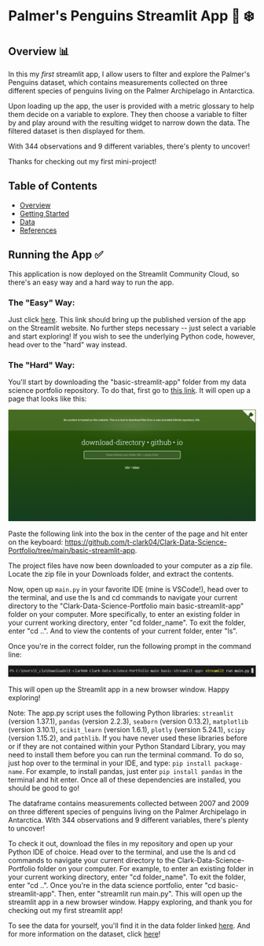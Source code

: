 # Palmer's Penguins Streamlit App 🐧 ❄️ 

## Overview 📊
In this my *first* streamlit app, I allow users to filter and explore the Palmer's Penguins dataset, which contains measurements collected on three different species of penguins living on the Palmer Archipelago in Antarctica. 

Upon loading up the app, the user is provided with a metric glossary to help them decide on a variable to explore. They then choose a variable to filter by and play around with the resulting widget to narrow down the data. The filtered dataset is then displayed for them.

With 344 observations and 9 different variables, there's plenty to uncover!

Thanks for checking out my first mini-project!

## Table of Contents

- [Overview]()
- [Getting Started]()
- [Data]()
- [References]()

## Running the App ✅
This application is now deployed on the Streamlit Community Cloud, so there's an easy way and a hard way to run the app.

### The "Easy" Way:
Just click [here](https://clark-penguins.streamlit.app). This link should bring up the published version of the app on the Streamlit website. No further steps necessary -- just select a variable and start exploring! If you wish to see the underlying Python code, however, head over to the "hard" way instead.

### The "Hard" Way:
You'll start by downloading the "basic-streamlit-app" folder from my data science portfolio repository. To do that, first go to [this link](https://download-directory.github.io/). It will open up a page that looks like this:

<img src="data/Getting_Started_1.png" alt="Getting_Started_1" width="600"/>

Paste the following link into the box in the center of the page and hit enter on the keyboard: https://github.com/t-clark04/Clark-Data-Science-Portfolio/tree/main/basic-streamlit-app.

The project files have now been downloaded to your computer as a zip file. Locate the zip file in your Downloads folder, and extract the contents.

Now, open up ``main.py`` in your favorite IDE (mine is VSCode!), head over to the terminal, and use the ls and cd commands to navigate your current directory to the "Clark-Data-Science-Portfolio main basic-streamlit-app" folder on your computer. More specifically, to enter an existing folder in your current working directory, enter "cd folder_name". To exit the folder, enter "cd ..". And to view the contents of your current folder, enter "ls".

Once you're in the correct folder, run the following prompt in the command line:

![Terminal_Prompt.png](data/Terminal_Prompt.png)

This will open up the Streamlit app in a new browser window. Happy exploring!

Note: The app.py script uses the following Python libraries: ``streamlit`` (version 1.37.1), ``pandas`` (version 2.2.3), ``seaborn`` (version 0.13.2), ``matplotlib`` (version 3.10.1), ``scikit_learn`` (version 1.6.1), ``plotly`` (version 5.24.1), ``scipy`` (version 1.15.2), and ``pathlib``. If you have never used these libraries before or if they are not contained within your Python Standard Library, you may need to install them before you can run the terminal command. To do so, just hop over to the terminal in your IDE, and type: ``pip install package-name``. For example, to install pandas, just enter ``pip install pandas`` in the terminal and hit enter. Once all of these dependencies are installed, you should be good to go!

The dataframe contains measurements collected between 2007 and 2009 on three different species of penguins living on the Palmer Archipelago in Antarctica. With 344 observations and 9 different variables, there's plenty to uncover!

To check it out, download the files in my repository and open up your Python IDE of choice. Head over to the terminal, and use the ls and cd commands to navigate your current directory to the Clark-Data-Science-Portfolio folder on your computer. For example, to enter an existing folder in your current working directory, enter "cd folder_name". To exit the folder, enter "cd ..". Once you're in the data science portfolio, enter "cd basic-streamlit-app". Then, enter "streamlit run main.py". This will open up the streamlit app in a new browser window. Happy exploring, and thank you for checking out my first streamlit app!

To see the data for yourself, you'll find it in the data folder linked [here](https://github.com/t-clark04/Clark-Data-Science-Portfolio/tree/main/basic-streamlit-app/data). And for more information on the dataset, click [here](https://allisonhorst.github.io/palmerpenguins/articles/intro.html)!
